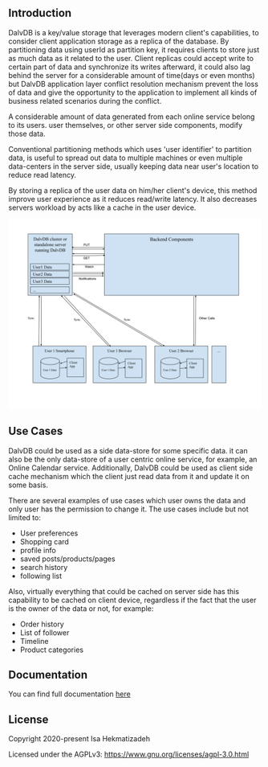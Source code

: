 ## Introduction
DalvDB is a key/value storage that leverages modern client's capabilities, to consider client application storage as a replica of the database.
By partitioning data using userId as partition key, it requires clients to store just as much data as it related to the user.
Client replicas could accept write to certain part of data and synchronize its writes afterward, it could also lag behind 
the server for a considerable amount of time(days or even months) but DalvDB application layer conflict resolution 
mechanism prevent the loss of data and give the opportunity to the application to implement all kinds of business related 
scenarios during the conflict.

A considerable amount of data generated from each online service belong to its users. user themselves, or other server 
side components, modify those data.
 
 Conventional partitioning methods which uses 'user identifier' to partition data, is useful to
spread out data to multiple machines or even multiple data-centers in the server side, usually keeping data near user's
location to reduce read latency.

By storing a replica of the user data on him/her client's device, this method improve user experience as it reduces read/write latency.
It also decreases servers workload by acts like a cache in the user device. 

![DalvDB overview](docs/images/overview.svg "DalvDB Overview")

## Use Cases
DalvDB could be used as a side data-store for some specific data. it can also be the only data-store of a user centric 
online service, for example, an Online Calendar service. Additionally, DalvDB could be used as client side cache 
mechanism which the client just read data from it and update it on some basis.  

There are several examples of use cases which user owns the data and only user has the permission to change it.
The use cases include but not limited to:
- User preferences
- Shopping card
- profile info
- saved posts/products/pages
- search history
- following list

Also, virtually everything that could be cached on server side has this capability to be cached on client device, 
regardless if the fact that the user is the owner of the data or not, for example:
- Order history
- List of follower
- Timeline
- Product categories

## Documentation
You can find full documentation [here](docs/doc_home.md)

## License
Copyright 2020-present Isa Hekmatizadeh

Licensed under the AGPLv3: https://www.gnu.org/licenses/agpl-3.0.html